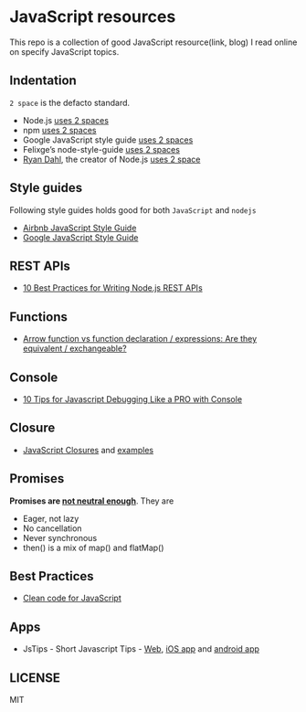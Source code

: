 # JavaScript resources

This repo is a collection of good JavaScript resource(link, blog) I read online on specify JavaScript topics.

## Indentation

`2 space` is the defacto standard.

* Node.js [uses 2 spaces](http://github.com/nodejs/node/blob/master/.editorconfig#L12)
* npm [uses 2 spaces](http://docs.npmjs.com/misc/coding-style#indentation)
* Google JavaScript style guide [uses 2 spaces](http://google.github.io/styleguide/jsguide.html#formatting-block-indentation) 
* Felixge’s node-style-guide [uses 2 spaces](http://github.com/felixge/node-style-guide#2-spaces-for-indentation)
* [Ryan Dahl](https://en.wikipedia.org/wiki/Ryan_Dahl), the creator of Node.js [uses 2 space](http://nodeguide.com/style.html#tabs-vs-spaces)

## Style guides

Following style guides holds good for both `JavaScript` and `nodejs`

* [Airbnb JavaScript Style Guide](https://github.com/airbnb/javascript)
* [Google JavaScript Style Guide](https://google.github.io/styleguide/jsguide.html)

## REST APIs

* [10 Best Practices for Writing Node.js REST APIs](https://medium.com/the-node-js-collection/10-best-practices-for-writing-node-js-rest-apis-7643a7765cd)

## Functions

* [Arrow function vs function declaration / expressions: Are they equivalent / exchangeable?](https://stackoverflow.com/questions/34361379/arrow-function-vs-function-declaration-expressions-are-they-equivalent-exch)

## Console

* [10 Tips for Javascript Debugging Like a PRO with Console](https://medium.com/appsflyer/10-tips-for-javascript-debugging-like-a-pro-with-console-7140027eb5f6)

## Closure

* [JavaScript Closures](https://veerasundar.com/blog/2013/08/javascript-closures/) and [examples](https://veerasundar.com/blog/2013/08/javascript-closure-examples/)

## Promises

**Promises are [not neutral enough](https://staltz.com/promises-are-not-neutral-enough.html)**. They are 

* Eager, not lazy
* No cancellation
* Never synchronous
* then() is a mix of map() and flatMap()  

## Best Practices

* [Clean code for JavaScript](https://github.com/ryanmcdermott/clean-code-javascript)

## Apps

* JsTips - Short Javascript Tips - [Web](http://www.jstips.co/), [iOS app](https://itunes.apple.com/us/app/jstips/id1078136437) and [android app](https://play.google.com/store/apps/details?id=com.mavinreads.jstips)

## LICENSE

MIT
